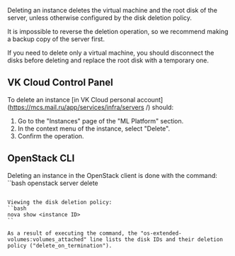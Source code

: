 Deleting an instance deletes the virtual machine and the root disk of the server, unless otherwise configured by the disk deletion policy.

<warn>

It is impossible to reverse the deletion operation, so we recommend making a backup copy of the server first.

</warn>

If you need to delete only a virtual machine, you should disconnect the disks before deleting and replace the root disk with a temporary one.

## VK Cloud Control Panel

To delete an instance [in VK Cloud personal account](https://mcs.mail.ru/app/services/infra/servers /) should:

1. Go to the "Instances" page of the "ML Platform" section.
2. In the context menu of the instance, select "Delete".
3. Confirm the operation.

## OpenStack CLI

Deleting an instance in the OpenStack client is done with the command:
``bash
openstack server delete <server ID>
```

Viewing the disk deletion policy:
``bash
nova show <instance ID>
``

As a result of executing the command, the "os-extended-volumes:volumes_attached" line lists the disk IDs and their deletion policy ("delete_on_termination").
